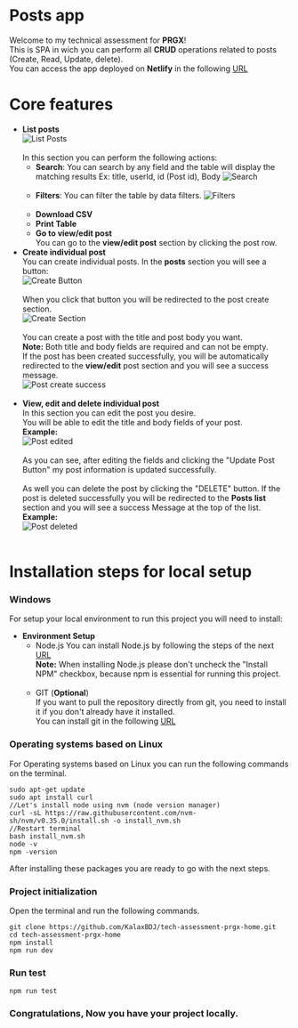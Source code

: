 # Posts app
Welcome to my technical assessment for **PRGX**!<br>
This is SPA in wich you can perform all **CRUD** operations related to posts (Create, Read, Update, delete).<br>
You can access the app deployed on **Netlify** in the following [URL](https://posts-app-assessment.netlify.app)

# Core features
- **List posts**<br>
![List Posts](/documentation_images/list_posts.jpg "List Posts")<br><br>
In this section you can perform the following actions:
    - **Search**: You can search by any field and the table will display the matching results Ex: title, userId, id (Post id), Body
    ![](/documentation_images/list_search_2.png "Search")<br><br>
    - **Filters**: You can filter the table by data filters.
    ![](/documentation_images/filters.png "Filters")<br><br>
    - **Download CSV**
    - **Print Table**
    - **Go to view/edit post**<br>
    You can go to the **view/edit post** section by clicking the post row.
- **Create individual post**<br>
You can create individual posts.
In the **posts** section you will see a button:<br>
![](/documentation_images/create_1.png "Create Button")<br><br>
When you click that button you will be redirected to the post create section.<br>
![](/documentation_images/create_2.png "Create Section")<br><br>
You can create a post with the title and post body you want.<br>
**Note:** Both title and body fields are required and can not be empty.<br>
If the post has been created successfully, you will be automatically redirected to the **view/edit** post section and
you will see a success message.<br> 
![](/documentation_images/post_create_success.jpg "Post create success")<br><br>
- **View, edit and delete individual post**<br>
In this section you can edit the post you desire.<br>
You will be able to edit the title and body fields of your post.<br>
**Example:**<br>
![](/documentation_images/post_edited.png "Post edited")<br><br>
As you can see, after editing the fields and clicking the "Update Post Button" my post information is updated successfully.<br><br>
As well you can delete the post by clicking the "DELETE" button. If the post is deleted successfully you will be redirected to the **Posts list** section and you will see a success Message at the top of the list.<br>
**Example:**<br>
![](/documentation_images/post_deleted.png "Post deleted")<br><br>

# Installation steps for local setup
### Windows
For setup your local environment to run this project you will need to install:
- **Environment Setup**
    - Node.js
    You can install Node.js by following the steps of the next [URL](https://nodejs.org/es/download)<br>
    **Note:** When installing Node.js please don't uncheck the "Install NPM" checkbox, because npm is essential for running this project.<br><br>
    - GIT (**Optional**)<br>
    If you want to pull the repository directly from git, you need to install it if you don't already have it installed.<br>
    You can install git in the following [URL](https://git-scm.com/downloads)

### Operating systems based on Linux
For Operating systems based on Linux you can run the following commands on the terminal.
```
sudo apt-get update
sudo apt install curl
//Let's install node using nvm (node version manager)
curl -sL https://raw.githubusercontent.com/nvm-sh/nvm/v0.35.0/install.sh -o install_nvm.sh
//Restart terminal
bash install_nvm.sh
node -v
npm -version
```
After installing these packages you are ready to go with the next steps.
### **Project initialization**<br>
Open the terminal and run the following commands.
```
git clone https://github.com/KalaxBDJ/tech-assessment-prgx-home.git
cd tech-assessment-prgx-home
npm install
npm run dev
```
### Run test
```
npm run test
```
### Congratulations, Now you have your project locally.